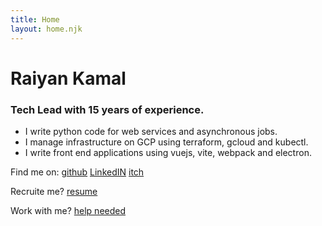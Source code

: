 ```yaml
---
title: Home
layout: home.njk
---
```


# Raiyan Kamal

### Tech Lead with 15 years of experience.

- I write python code for web services and asynchronous jobs.
- I manage infrastructure on GCP using terraform, gcloud and kubectl.
- I write front end applications using vuejs, vite, webpack and electron.

Find me on: [github](https://github.com/raiyankamal) [LinkedIN](https://www.linkedin.com/in/raiyan-kamal-9877251b/) [itch](https://rknotes.itch.io/)

Recruite me? [resume](/raiyan-kamal-resume)

Work with me? [help needed](/help-needed)